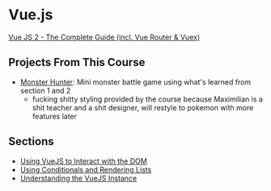 # Vue.js

[Vue JS 2 - The Complete Guide (incl. Vue Router & Vuex)](https://www.udemy.com/course/vuejs-2-the-complete-guide/)

## Projects From This Course

- [Monster Hunter](https://jsfiddle.net/hungrypc/k3f4t7bm/): Mini monster battle game using what's learned from section 1 and 2
    + fucking shitty styling provided by the course because Maximilian is a shit teacher and a shit designer, will restyle to pokemon with more features later

## Sections

- [Using VueJS to Interact with the DOM](https://github.com/hungrypc/notes/tree/master/root/vuejs/dom.md)
- [Using Conditionals and Rendering Lists](https://github.com/hungrypc/notes/tree/master/root/vuejs/conditionals.md)
- [Understanding the VueJS Instance](https://github.com/hungrypc/notes/tree/master/root/vuejs/instance.md)
